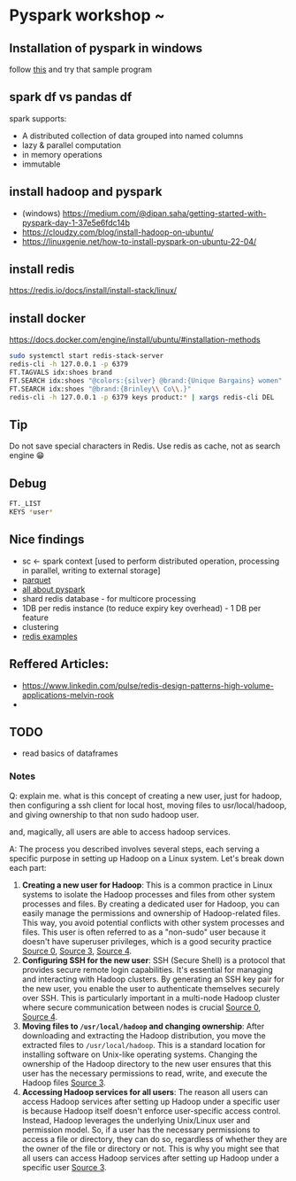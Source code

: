 # Pyspark workshop ~


## Installation of pyspark in windows
follow [this](https://medium.com/@dipan.saha/getting-started-with-pyspark-day-1-37e5e6fdc14b) and try that sample program

## spark df vs pandas df

spark supports:
- A distributed collection of data grouped into named columns
- lazy & parallel computation
- in memory operations
- immutable

## install hadoop and pyspark
- (windows) https://medium.com/@dipan.saha/getting-started-with-pyspark-day-1-37e5e6fdc14b
- https://cloudzy.com/blog/install-hadoop-on-ubuntu/ 
- https://linuxgenie.net/how-to-install-pyspark-on-ubuntu-22-04/

## install redis 
https://redis.io/docs/install/install-stack/linux/

## install docker
https://docs.docker.com/engine/install/ubuntu/#installation-methods

```bash
sudo systemctl start redis-stack-server
redis-cli -h 127.0.0.1 -p 6379
FT.TAGVALS idx:shoes brand
FT.SEARCH idx:shoes "@colors:{silver} @brand:{Unique Bargains} women"
FT.SEARCH idx:shoes "@brand:{Brinley\\ Co\\.}"
redis-cli -h 127.0.0.1 -p 6379 keys product:* | xargs redis-cli DEL
```
## Tip
Do not save special characters in Redis.
Use redis as cache, not as search engine 😁

## Debug
```bash
FT._LIST
KEYS *user*
```
## Nice findings
- sc <- spark context [used to perform distributed operation, processing in parallel, writing to external storage]
- [parquet](https://www.linkedin.com/pulse/why-apache-parquet-instead-csv-files-mariano-silva)
- [all about pyspark](https://github.com/spark-examples/pyspark-examples)
- shard redis database - for multicore processing
- 1DB per redis instance (to reduce expiry key overhead) - 1 DB per feature
- clustering
- [redis examples](https://redis.readthedocs.io/en/stable/examples)

## Reffered Articles:
- https://www.linkedin.com/pulse/redis-design-patterns-high-volume-applications-melvin-rook
- 

## TODO
- read basics of dataframes

### Notes
Q: explain me. what is this concept of creating a new user, just for hadoop, then configuring a ssh client for local host, 
moving files to usr/local/hadoop, and giving ownership to that non sudo hadoop user.

and, magically, all users are able to access hadoop services.

A: The process you described involves several steps, each serving a specific purpose in setting up Hadoop on a Linux system. Let's break down each part:
1. **Creating a new user for Hadoop**: This is a common practice in Linux systems to isolate the Hadoop processes and files from other system processes and files. By creating a dedicated user for Hadoop, you can easily manage the permissions and ownership of Hadoop-related files. This way, you avoid potential conflicts with other system processes and files. This user is often referred to as a "non-sudo" user because it doesn't have superuser privileges, which is a good security practice [Source 0](https://learnubuntu.com/install-hadoop/), [Source 3](https://www.michael-noll.com/tutorials/running-hadoop-on-ubuntu-linux-single-node-cluster/), [Source 4](https://medium.com/@madihaiqbal606/apache-hadoop-3-3-6-installation-on-ubuntu-22-04-2-lts-wsl-for-windows-bb57ed599bc6).
2. **Configuring SSH for the new user**: SSH (Secure Shell) is a protocol that provides secure remote login capabilities. It's essential for managing and interacting with Hadoop clusters. By generating an SSH key pair for the new user, you enable the user to authenticate themselves securely over SSH. This is particularly important in a multi-node Hadoop cluster where secure communication between nodes is crucial [Source 0](https://learnubuntu.com/install-hadoop/), [Source 4](https://medium.com/@madihaiqbal606/apache-hadoop-3-3-6-installation-on-ubuntu-22-04-2-lts-wsl-for-windows-bb57ed599bc6).
3. **Moving files to `/usr/local/hadoop` and changing ownership**: After downloading and extracting the Hadoop distribution, you move the extracted files to `/usr/local/hadoop`. This is a standard location for installing software on Unix-like operating systems. Changing the ownership of the Hadoop directory to the new user ensures that this user has the necessary permissions to read, write, and execute the Hadoop files [Source 3](https://www.michael-noll.com/tutorials/running-hadoop-on-ubuntu-linux-single-node-cluster/).
4. **Accessing Hadoop services for all users**: The reason all users can access Hadoop services after setting up Hadoop under a specific user is because Hadoop itself doesn't enforce user-specific access control. Instead, Hadoop leverages the underlying Unix/Linux user and permission model. So, if a user has the necessary permissions to access a file or directory, they can do so, regardless of whether they are the owner of the file or directory or not. This is why you might see that all users can access Hadoop services after setting up Hadoop under a specific user [Source 3](https://www.michael-noll.com/tutorials/running-hadoop-on-ubuntu-linux-single-node-cluster/).
